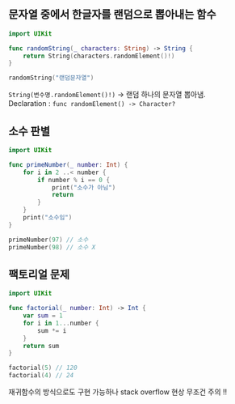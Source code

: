 ## 문자열 중에서 한글자를 랜덤으로 뽑아내는 함수
```swift
import UIKit

func randomString(_ characters: String) -> String {
    return String(characters.randomElement()!)
}

randomString("랜덤문자열")
```
`String(변수명.randomElement()!)` -> 랜덤 하나의 문자열 뽑아냄.<br>
Declaration : `func randomElement() -> Character?`

## 소수 판별
```swift
import UIKit

func primeNumber(_ number: Int) {
    for i in 2 ..< number {
        if number % i == 0 {
            print("소수가 아님")
            return
        }
    }
    print("소수임")
}

primeNumber(97) // 소수
primeNumber(98) // 소수 X
```

## 팩토리얼 문제
```swift
import UIKit

func factorial(_ number: Int) -> Int {
    var sum = 1
    for i in 1...number {
        sum *= i
    }
    return sum
}

factorial(5) // 120
factorial(4) // 24
```
재귀함수의 방식으로도 구현 가능하나 stack overflow 현상 무조건 주의 !!
